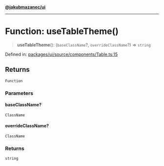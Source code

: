 [**@jakubmazanec/ui**](../README.md)

---

# Function: useTableTheme()

> **useTableTheme**(): (`baseClassName`?, `overrideClassName`?) => `string`

Defined in:
[packages/ui/source/components/Table.ts:15](https://github.com/jakubmazanec/tools/blob/dd3219e5c9e39fb2c6c2fa06c4f20acd2118ac84/packages/ui/source/components/Table.ts#L15)

## Returns

`Function`

### Parameters

#### baseClassName?

`ClassName`

#### overrideClassName?

`ClassName`

### Returns

`string`

